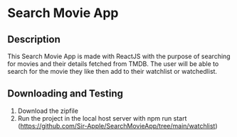 # Search Movie App

## Description
This Search Movie App is made with ReactJS with the purpose of searching for movies and their details fetched from TMDB. The user will be able to search for the movie they like then add to their watchlist or watchedlist.

## Downloading and Testing

1. Download the zipfile
2. Run the project in the local host server with npm run start (https://github.com/Sir-Apple/SearchMovieApp/tree/main/watchlist)
